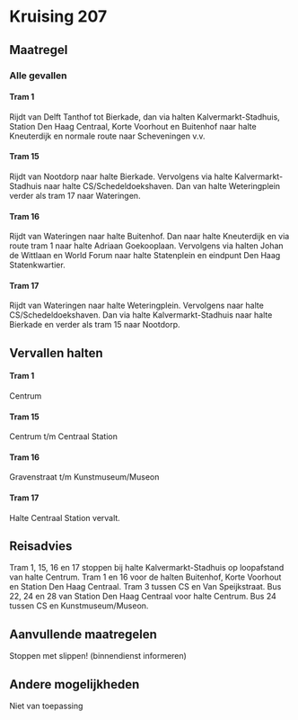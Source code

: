 # Kruising 207
## Maatregel
### Alle gevallen
#### Tram 1
Rijdt van Delft Tanthof tot Bierkade, dan via halten Kalvermarkt-Stadhuis, Station Den Haag Centraal, Korte Voorhout en Buitenhof naar halte Kneuterdijk en normale route naar Scheveningen v.v.

#### Tram 15
Rijdt van Nootdorp naar halte Bierkade. 
Vervolgens via halte Kalvermarkt-Stadhuis naar halte CS/Schedeldoekshaven. 
Dan van halte Weteringplein verder als tram 17 naar Wateringen.

#### Tram 16
Rijdt van Wateringen naar halte Buitenhof. Dan naar halte Kneuterdijk en via route tram 1 naar halte Adriaan Goekooplaan. Vervolgens via halten Johan de Wittlaan en World Forum naar halte Statenplein en eindpunt Den Haag Statenkwartier.

#### Tram 17
Rijdt van Wateringen naar halte Weteringplein. 
Vervolgens naar halte CS/Schedeldoekshaven. 
Dan via halte Kalvermarkt-Stadhuis naar halte Bierkade en verder als tram 15 naar Nootdorp.

## Vervallen halten

#### Tram 1
Centrum

#### Tram 15
Centrum t/m Centraal Station

#### Tram 16
Gravenstraat t/m Kunstmuseum/Museon 

#### Tram 17
Halte Centraal Station vervalt.

## Reisadvies
Tram 1, 15, 16 en 17 stoppen bij halte Kalvermarkt-Stadhuis op loopafstand van halte Centrum.
Tram 1 en 16 voor de halten Buitenhof, Korte Voorhout en Station Den Haag Centraal.
Tram 3 tussen CS en Van Speijkstraat.
Bus 22, 24 en 28 van Station Den Haag Centraal voor halte Centrum. 
Bus 24 tussen CS en Kunstmuseum/Museon.

## Aanvullende maatregelen
Stoppen met  slippen! (binnendienst informeren)

## Andere mogelijkheden
Niet van toepassing
